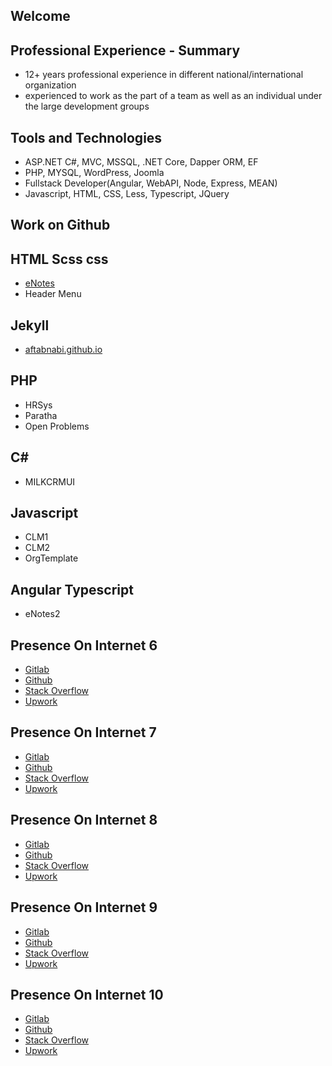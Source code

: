 ## Welcome 

## Professional Experience - Summary
- 12+ years professional experience in different national/international organization
- experienced to work as the part of a team as well as an individual under the large development groups

## Tools and Technologies
- ASP.NET C#, MVC, MSSQL, .NET Core, Dapper ORM, EF
- PHP, MYSQL, WordPress, Joomla
- Fullstack Developer(Angular, WebAPI, Node, Express, MEAN)
- Javascript, HTML, CSS, Less, Typescript, JQuery 

## Work on Github

## HTML Scss css
- [eNotes](https://aftabnabi.github.io/eNotes)
- Header Menu


## Jekyll
- [aftabnabi.github.io](https://aftabnabi.github.io/)


## PHP
 - HRSys
 - Paratha
 - Open Problems  


## C#
- MILKCRMUI

## Javascript
- CLM1
- CLM2
- OrgTemplate


## Angular Typescript
- eNotes2

## Presence On Internet 6
- [Gitlab](https://gitlab.com/AftabNabi)
- [Github](https://github.com/aftabnabi)
- [Stack Overflow](https://stackoverflow.com/users/557489/mls)
- [Upwork](https://www.upwork.com/o/profiles/users/_~015a696f4e34db5d16/)

## Presence On Internet 7
- [Gitlab](https://gitlab.com/AftabNabi)
- [Github](https://github.com/aftabnabi)
- [Stack Overflow](https://stackoverflow.com/users/557489/mls)
- [Upwork](https://www.upwork.com/o/profiles/users/_~015a696f4e34db5d16/)

## Presence On Internet 8
- [Gitlab](https://gitlab.com/AftabNabi)
- [Github](https://github.com/aftabnabi)
- [Stack Overflow](https://stackoverflow.com/users/557489/mls)
- [Upwork](https://www.upwork.com/o/profiles/users/_~015a696f4e34db5d16/)

## Presence On Internet 9
- [Gitlab](https://gitlab.com/AftabNabi)
- [Github](https://github.com/aftabnabi)
- [Stack Overflow](https://stackoverflow.com/users/557489/mls)
- [Upwork](https://www.upwork.com/o/profiles/users/_~015a696f4e34db5d16/)

## Presence On Internet 10
- [Gitlab](https://gitlab.com/AftabNabi)
- [Github](https://github.com/aftabnabi)
- [Stack Overflow](https://stackoverflow.com/users/557489/mls)
- [Upwork](https://www.upwork.com/o/profiles/users/_~015a696f4e34db5d16/)

